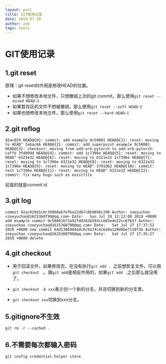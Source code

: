 ```yaml
---
layout: post
title: GIT使用记录
date: 2019-07-28
author: zoe
tags: tools
---
```


# GIT使用记录

## 1.git reset

原理：git reset的作用是修改HEAD的位置。

- 如果不想修改本地文件，只想撤销上次的git commit。那么使用`git reset --mixed HEAD~1`
- 如果暂存区的文件不想被撤销，那么使用`git reset --soft HEAD~1`
- 如果也想修改本地文件，那么使用`git reset --hard HEAD~1`

## 2.git reflog

`92ac029 HEAD@{0}: commit: add example
9c58081 HEAD@{1}: reset: moving to HEAD^
3a6ac66 HEAD@{2}: commit: add superpoint example
9c58081 HEAD@{3}: checkout: moving from add-orb-pytorch to add-orb-pytorch-caffe
3fd099d HEAD@{4}: commit: add
1c7396e HEAD@{5}: reset: moving to HEAD^
6321e32 HEAD@{6}: reset: moving to 6321e32
1c7396e HEAD@{7}: reset: moving to 1c7396e
6321e32 HEAD@{8}: reset: moving to 6321e32
1c7396e HEAD@{9}: reset: moving to HEAD^
3791d62 HEAD@{10}: commit: test
1c7396e HEAD@{11}: reset: moving to HEAD^
6321e32 HEAD@{12}: commit: fix many bugs such as existfile`

前面的就是commit id

## 3.git log

`commit 92ac029d1c6c39968ab7efba22d67c0b9898c298
Author: zoeyuchao <zoeyuchao@1625360790@qq.com>
Date:   Sun Jul 28 12:12:08 2019 +0800
      add example
commit 9c58081b73a92fdd342b593cc665e4e22cc6fb57
Author: zoeyuchao <zoeyuchao@1625360790@qq.com>
Date:   Sat Jul 27 17:37:52 2019 +0800
       new
commit 64d1386984adc0c9a74c4c6a9a12840be7110f3b
Author: zoeyuchao <zoeyuchao@1625360790@qq.com>
Date:   Sat Jul 27 17:35:27 2019 +0800
       delete`

## 4.git checkout 

- 用于回滚文件，如果修改完，在没有执行`git add . `之前想恢复文件，可以用`git checkout .`。跟`git add`是相反作用的，如果`git add .`之后那么就没用了。

- `git checkout -b xxx`表示创一个新的分支，并且切换到新的分支里。

- `git checkout xxx`切换到xxx分支。

## 5.gitignore不生效

```
git rm -r --cached .
```

## 6.不需要每次都输入密码

```
git config credential.helper store
```

